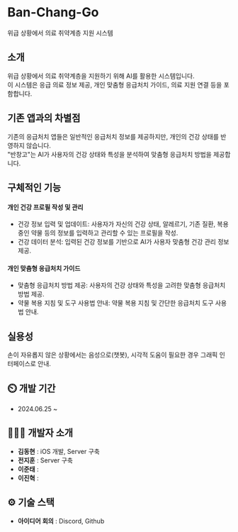 # Ban-Chang-Go
위급 상황에서 의료 취약계층 지원 시스템  
  

## 소개
위급 상황에서 의료 취약계층을 지원하기 위해 AI를 활용한 시스템입니다.   
이 시스템은 응급 의료 정보 제공, 개인 맞춤형 응급처치 가이드, 의료 지원 연결 등을 포함합니다.  
  

## 기존 앱과의 차별점
기존의 응급처치 앱들은 일반적인 응급처치 정보를 제공하지만, 개인의 건강 상태를 반영하지 않습니다.  
"반창고"는 AI가 사용자의 건강 상태와 특성을 분석하여 맞춤형 응급처치 방법을 제공합니다.  
  

## 구체적인 기능
#### 개인 건강 프로필 작성 및 관리
- 건강 정보 입력 및 업데이트: 사용자가 자신의 건강 상태, 알레르기, 기존 질환, 복용 중인 약물 등의 정보를 입력하고 관리할 수 있는 프로필을 작성.
- 건강 데이터 분석: 입력된 건강 정보를 기반으로 AI가 사용자 맞춤형 건강 관리 정보 제공.


#### 개인 맞춤형 응급처치 가이드
- 맞춤형 응급처치 방법 제공: 사용자의 건강 상태와 특성을 고려한 맞춤형 응급처치 방법 제공.
- 약물 복용 지침 및 도구 사용법 안내: 약물 복용 지침 및 간단한 응급처치 도구 사용법 안내.


## 실용성
손이 자유롭지 않은 상황에서는 음성으로(챗봇), 시각적 도움이 필요한 경우 그래픽 인터페이스로 안내.

  

## ⏲️ 개발 기간 
- 2024.06.25 ~ 
  

## 🧑‍🤝‍🧑 개발자 소개 
- **김동현** : iOS 개발, Server 구축
- **전지훈** : Server 구축
- **이준태** : 
- **이진혁** : 
  

## ⚙️ 기술 스택
<!-- - **Server** : AWS EC2
- **Crawling** : Python
- **자연어 처리** : OpenAI
- **DB** : Mysql
- **Web** : Spring Boot -->
- **아이디어 회의** : Discord, Github
